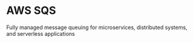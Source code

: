 # AWS SQS 

Fully managed message queuing for microservices, distributed systems, and serverless applications
